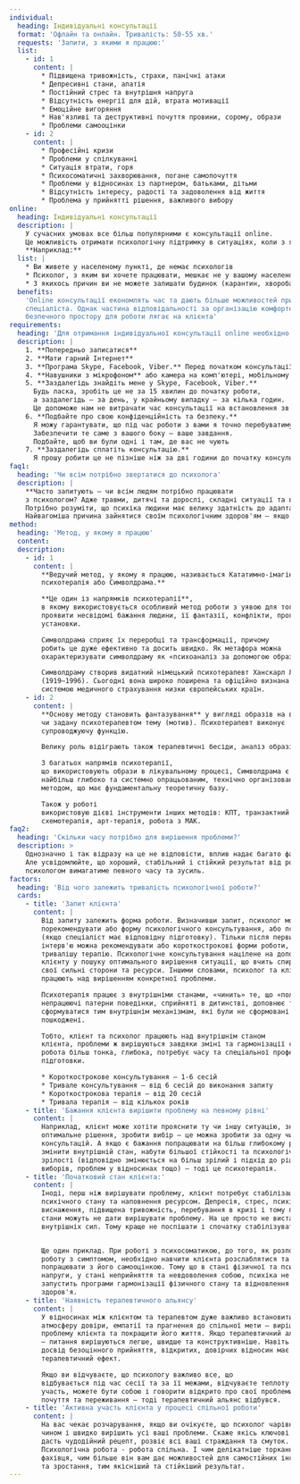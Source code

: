 ```yaml
---
individual:
  heading: Індивідуальні консультації
  format: 'Офлайн та онлайн. Тривалість: 50-55 хв.'
  requests: 'Запити, з якими я працюю:'
  list:
    - id: 1
      content: |
        * Підвищена тривожність, страхи, панічні атаки 
        * Депресивні стани, апатія 
        * Постійний стрес та внутрішня напруга 
        * Відсутність енергії для дій, втрата мотивації 
        * Емоційне вигоряння 
        * Нав'язливі та деструктивні почуття провини, сорому, образи 
        * Проблеми самооцінки
    - id: 2
      content: |
        * Професійні кризи 
        * Проблеми у спілкуванні 
        * Ситуація втрати, горя 
        * Психосоматичні захворювання, погане самопочуття 
        * Проблеми у відносинах із партнером, батьками, дітьми 
        * Відсутність інтересу, радості та задоволення від життя 
        * Проблема у прийнятті рішення, важливого вибору
online:
  heading: Індивідуальні консультації
  description: |
    У сучасних умовах все більш популярними є консультації online.
    Це можливість отримати психологічну підтримку в ситуаціях, коли з якихось причин не можете відвідати психолога очно.
    **Наприклад:**
  list: |
    * Ви живете у населеному пункті, де немає психологів
    * Психолог, з яким ви хочете працювати, мешкає не у вашому населеному пункті
    * З якихось причин ви не можете залишати будинок (карантин, хвороба тощо)
  benefits:
    'Online консультації економлять час та дають більше можливостей при виборі
    спеціаліста. Однак частина відповідальності за організацію комфортного та
    безпечного простору для роботи лягає на клієнта'
requirements:
  heading: 'Для отримання індивідуальної консультації online необхідно:'
  description: |
    1. **Попередньо записатися** 
    2. **Мати гарний Інтернет** 
    3. **Програма Skype, Facebook, Viber.** Перед початком консультації, будь ласка,       переконайтеся, що програма працює і ви можете до неї зайти
    4. **Навушники з мікрофоном** або камера на комп'ютері, мобільному телефоні
    5. **Заздалегідь знайдіть мене у Skype, Facebook, Viber.** 
      Будь ласка, зробіть це не за 15 хвилин до початку роботи, 
      а заздалегідь – за день, у крайньому випадку – за кілька годин. 
      Це допоможе нам не витрачати час консультації на встановлення зв'язку
    6. **Подбайте про свою конфіденційність та безпеку.**
      Я можу гарантувати, що під час роботи з вами я точно перебуватиму в місці, де мене ніхто не чує і ніхто не перерве роботу. 
      Забезпечити те саме з вашого боку – ваше завдання.
      Подбайте, щоб ви були одні і там, де вас не чують
    7. **Заздалегідь сплатіть консультацію.** 
      Я прошу робити це не пізніше ніж за дві години до початку консультації. Тому, коли ви записуєтеся, уточніть можливі способи оплати та призначайте час так, щоб ви мали можливість дійти до банкомату, потрапити до Інтернету або зробити інші необхідні дії, щоб сплатити консультацію
faq1:
  heading: 'Чи всім потрібно звертатися до психолога'
  description: |
    **Часто запитують – чи всім людям потрібно працювати 
    з психологом? Адже травми, дитячі та дорослі, складні ситуації та втрати є у всіх.**
    Потрібно розуміти, що психіка людини має велику здатність до адаптації, тому якщо ваш стан вас влаштовує і ви комфортно функціонуєте, легко досягаєте бажаного - причин для звернення до психолога немає.
    Найвагоміша причина зайнятися своїм психологічним здоров'ям — якщо проблеми заважають вам жити щасливо, вибудовувати гармонійні стосунки, реалізувати свої таланти та досягати намічених цілей.
method:
  heading: 'Метод, у якому я працюю'
  content:
  description:
    - id: 1
      content: |
        **Ведучий метод, у якому я працюю, називається Кататимно-імагінативна
        психотерапія або Символдрама.** 

        **Це один із напрямків психотерапії**,
        в якому використовується особливий метод роботи з уявою для того, щоб
        проявити несвідомі бажання людини, її фантазії, конфлікти, програми,
        установки. 

        Символдрама сприяє їх переробці та трансформації, причому
        робить це дуже ефективно та досить швидко. Як метафора можна
        охарактеризувати символдраму як «психоаналіз за допомогою образів».

        Символдраму створив видатний німецький психотерапевт Ханскарл Лейнер
        (1919–1996). Сьогодні вона широко поширена та офіційно визнана
        системою медичного страхування низки європейських країн.
    - id: 2
      content: |
        **Основу методу становить фантазування** у вигляді образів на вільну
        чи задану психотерапевтом тему (мотив). Психотерапевт виконує
        супроводжуючу функцію. 

        Велику роль відіграють також терапевтичні бесіди, аналіз образів та малюнків. 

        З багатьох напрямів психотерапії,
        що використовують образи в лікувальному процесі, Символдрама є
        найбільш глибоко та системно опрацьованим, технічно організованим
        методом, що має фундаментальну теоретичну базу. 

        Також у роботі
        використовую дієві інструменти інших методів: КПТ, транзактний аналіз,
        схемотерапія, арт-терапія, робота з МАК.
faq2:
  heading: 'Скільки часу потрібно для вирішення проблеми?'
  description: >
    Однозначно і так відразу на це не відповісти, вплив надає багато факторів.
    Але усвідомлюйте, що хороший, стабільний і стійкий результат від роботи з
    психологом вимагатиме певного часу та зусиль.
factors:
  heading: 'Від чого залежить тривалість психологічної роботи?'
  cards:
    - title: 'Запит клієнта'
      content: |
        Від запиту залежить форма роботи. Визначивши запит, психолог може
        порекомендувати або форму психологічного консультування, або психотерапію
        (якщо спеціаліст має відповідну підготовку). Тільки після первинного
        інтерв'ю можна рекомендувати або короткострокові форми роботи, або
        тривалішу терапію. Психологічне консультування націлене на допомогу
        клієнту у пошуку оптимального вирішення ситуації, що вчить спиратися на
        свої сильні сторони та ресурси. Іншими словами, психолог та клієнт спільно
        працюють над вирішенням конкретної проблеми. 

        Психотерапія працює з внутрішніми станами, «чинить» те, що «поламано», допомагає усунути
        непрацюючі патерни поведінки, сприйняті в дитинстві, доповнює та допомагає
        сформуватися тим внутрішнім механізмам, які були не сформовані чи
        пошкоджені. 

        Тобто, клієнт та психолог працюють над внутрішнім станом
        клієнта, проблеми ж вирішуються завдяки зміні та гармонізації стану. Ця
        робота більш тонка, глибока, потребує часу та спеціальної професійної
        підготовки.

        * Короткострокове консультування – 1-6 сесій 
        * Тривале консультування – від 6 сесій до виконання запиту 
        * Короткострокова терапія – від 20 сесій 
        * Тривала терапія – від кількох років
    - title: 'Бажання клієнта вирішити проблему на певному рівні'
      content: |
        Наприклад, клієнт може хотіти прояснити ту чи іншу ситуацію, знайти
        оптимальне рішення, зробити вибір – це можна зробити за одну чи кілька
        консультацій. А якщо є бажання попрацювати на більш глибокому рівні,
        змінити внутрішній стан, набути більшої стійкості та психологічної
        зрілості (відповідно змінюється на більш зрілий і підхід до рішень,
        виборів, проблем у відносинах тощо) – тоді це психотерапія.
    - title: 'Початковий стан клієнта:'
      content: |
        Іноді, перш ніж вирішувати проблему, клієнт потребує стабілізації
        психічного стану та наповнення ресурсом. Депресія, стрес, психічне
        виснаження, підвищена тривожність, перебування в кризі і тому подібні
        стани можуть не дати вирішувати проблему. На це просто не вистачає
        внутрішніх сил. Тому краще не поспішати і спочатку стабілізувати стан.


        Ще один приклад. При роботі з психосоматикою, до того, як розпочати
        роботу з симптомом, необхідно навчити клієнта розслаблятися та
        попрацювати з його самооцінкою. Тому що в стані фізичної та психічної
        напруги, у стані неприйняття та невдоволення собою, психіка не
        запустить програми гармонізації фізичного стану та відновлення
        здоров'я.
    - title: 'Наявність терапевтичного альянсу'
      content: |
        У відносинах між клієнтом та терапевтом дуже важливо встановити
        атмосферу довіри, емпатії та прагнення до спільної мети – вирішити
        проблему клієнта та покращити його життя. Якщо терапевтичний альянс є
        – питання вирішуються легше, швидше та конструктивніше. Навіть сам
        досвід безоцінного прийняття, відкритих, довірчих відносин має значний
        терапевтичний ефект. 

        Якщо ви відчуваєте, що психологу важливо все, що
        відбувається під час сесії та за її межами, відчуваєте теплоту та
        участь, можете бути собою і говорити відкрито про свої проблеми,
        почуття та переживання – тодi терапевтичний альянс відбувся.
    - title: 'Активна участь клієнта у процесі спільної роботи'
      content: |
        На вас чекає розчарування, якщо ви очікуєте, що психолог чарівним
        чином і швидко вирішить усі ваші проблеми. Скаже якісь ключові слова,
        дасть чудодійний рецепт, розвіє всі ваші страждання та смуток.
        Психологічна робота - робота спільна. І чим делікатніше торкання
        фахівця, чим більше він вам дає можливостей для самостійних інсайтів
        та зростання, тим якісніший та стійкіший результат.
---
```

